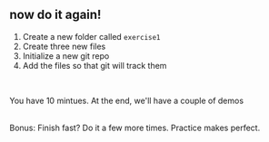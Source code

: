 ##  now do it again!

1. Create a new folder called `exercise1`
2. Create three new files
3. Initialize a new git repo
4. Add the files so that git will track them

<br>

You have 10 mintues. At the end, we'll have a couple of demos

<br>
Bonus: Finish fast? Do it a few more times. Practice makes perfect.
